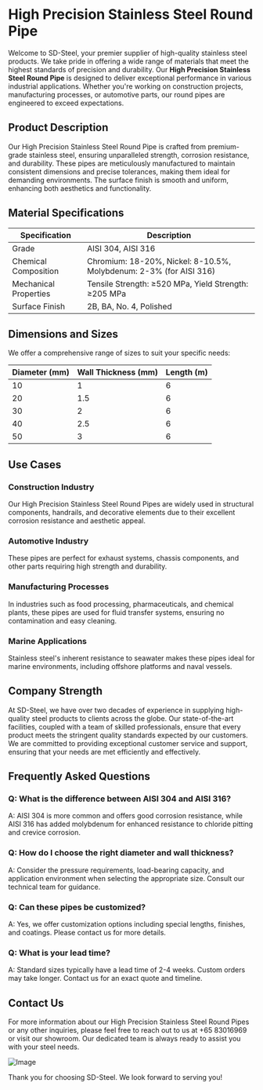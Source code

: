 # High Precision Stainless Steel Round Pipe

Welcome to SD-Steel, your premier supplier of high-quality stainless steel products. We take pride in offering a wide range of materials that meet the highest standards of precision and durability. Our **High Precision Stainless Steel Round Pipe** is designed to deliver exceptional performance in various industrial applications. Whether you're working on construction projects, manufacturing processes, or automotive parts, our round pipes are engineered to exceed expectations.

## Product Description

Our High Precision Stainless Steel Round Pipe is crafted from premium-grade stainless steel, ensuring unparalleled strength, corrosion resistance, and durability. These pipes are meticulously manufactured to maintain consistent dimensions and precise tolerances, making them ideal for demanding environments. The surface finish is smooth and uniform, enhancing both aesthetics and functionality.

## Material Specifications

| Specification | Description |
|---------------|-------------|
| Grade         | AISI 304, AISI 316 |
| Chemical Composition | Chromium: 18-20%, Nickel: 8-10.5%, Molybdenum: 2-3% (for AISI 316) |
| Mechanical Properties | Tensile Strength: ≥520 MPa, Yield Strength: ≥205 MPa |
| Surface Finish | 2B, BA, No. 4, Polished |

## Dimensions and Sizes

We offer a comprehensive range of sizes to suit your specific needs:

| Diameter (mm) | Wall Thickness (mm) | Length (m) |
|---------------|---------------------|------------|
| 10            | 1                   | 6          |
| 20            | 1.5                 | 6          |
| 30            | 2                   | 6          |
| 40            | 2.5                 | 6          |
| 50            | 3                   | 6          |

## Use Cases

### Construction Industry
Our High Precision Stainless Steel Round Pipes are widely used in structural components, handrails, and decorative elements due to their excellent corrosion resistance and aesthetic appeal.

### Automotive Industry
These pipes are perfect for exhaust systems, chassis components, and other parts requiring high strength and durability.

### Manufacturing Processes
In industries such as food processing, pharmaceuticals, and chemical plants, these pipes are used for fluid transfer systems, ensuring no contamination and easy cleaning.

### Marine Applications
Stainless steel's inherent resistance to seawater makes these pipes ideal for marine environments, including offshore platforms and naval vessels.

## Company Strength

At SD-Steel, we have over two decades of experience in supplying high-quality steel products to clients across the globe. Our state-of-the-art facilities, coupled with a team of skilled professionals, ensure that every product meets the stringent quality standards expected by our customers. We are committed to providing exceptional customer service and support, ensuring that your needs are met efficiently and effectively.

## Frequently Asked Questions

### Q: What is the difference between AISI 304 and AISI 316?
A: AISI 304 is more common and offers good corrosion resistance, while AISI 316 has added molybdenum for enhanced resistance to chloride pitting and crevice corrosion.

### Q: How do I choose the right diameter and wall thickness?
A: Consider the pressure requirements, load-bearing capacity, and application environment when selecting the appropriate size. Consult our technical team for guidance.

### Q: Can these pipes be customized?
A: Yes, we offer customization options including special lengths, finishes, and coatings. Please contact us for more details.

### Q: What is your lead time?
A: Standard sizes typically have a lead time of 2-4 weeks. Custom orders may take longer. Contact us for an exact quote and timeline.

## Contact Us

For more information about our High Precision Stainless Steel Round Pipes or any other inquiries, please feel free to reach out to us at +65 83016969 or visit our showroom. Our dedicated team is always ready to assist you with your steel needs.

![Image](https://github.com/user-attachments/assets/2567258e-e124-4816-932d-1809bd27ef0b)

Thank you for choosing SD-Steel. We look forward to serving you!